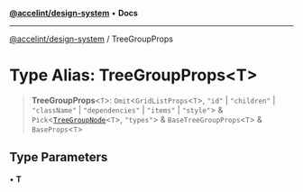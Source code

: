 [**@accelint/design-system**](../README.md) • **Docs**

***

[@accelint/design-system](../README.md) / TreeGroupProps

# Type Alias: TreeGroupProps\<T\>

> **TreeGroupProps**\<`T`\>: `Omit`\<`GridListProps`\<`T`\>, `"id"` \| `"children"` \| `"className"` \| `"dependencies"` \| `"items"` \| `"style"`\> & `Pick`\<[`TreeGroupNode`](TreeGroupNode.md)\<`T`\>, `"types"`\> & `BaseTreeGroupProps`\<`T`\> & `BaseProps`\<`T`\>

## Type Parameters

• **T**
